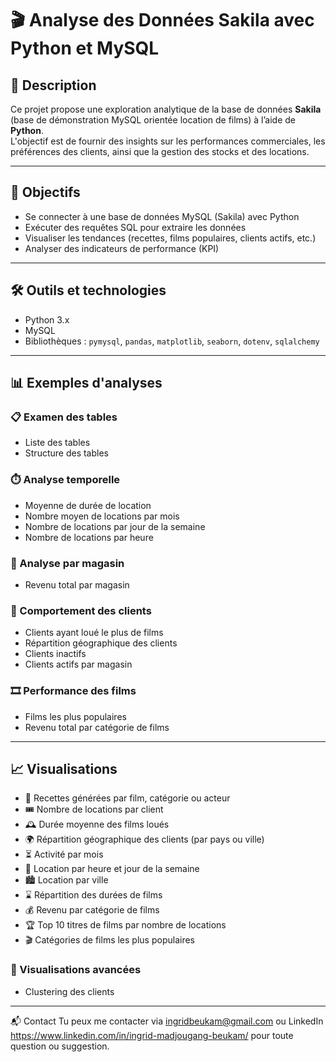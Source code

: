 # 🎬 Analyse des Données Sakila avec Python et MySQL

## 🧾 Description

Ce projet propose une exploration analytique de la base de données **Sakila** (base de démonstration MySQL orientée location de films) à l’aide de **Python**.  
L'objectif est de fournir des insights sur les performances commerciales, les préférences des clients, ainsi que la gestion des stocks et des locations.

---

## 🎯 Objectifs

- Se connecter à une base de données MySQL (Sakila) avec Python  
- Exécuter des requêtes SQL pour extraire les données  
- Visualiser les tendances (recettes, films populaires, clients actifs, etc.)  
- Analyser des indicateurs de performance (KPI)

---

## 🛠️ Outils et technologies

- Python 3.x  
- MySQL  
- Bibliothèques : `pymysql`, `pandas`, `matplotlib`, `seaborn`, `dotenv`, `sqlalchemy`

---

## 📊 Exemples d'analyses

### 📋 Examen des tables
- Liste des tables  
- Structure des tables  

### ⏱️ Analyse temporelle
- Moyenne de durée de location  
- Nombre moyen de locations par mois  
- Nombre de locations par jour de la semaine  
- Nombre de locations par heure  

### 🏬 Analyse par magasin
- Revenu total par magasin  

### 👥 Comportement des clients
- Clients ayant loué le plus de films  
- Répartition géographique des clients  
- Clients inactifs  
- Clients actifs par magasin  

### 🎞️ Performance des films
- Films les plus populaires  
- Revenu total par catégorie de films  

---

## 📈 Visualisations

- 🧾 Recettes générées par film, catégorie ou acteur  
- 🎟️ Nombre de locations par client  
- 🕰️ Durée moyenne des films loués  
- 🌍 Répartition géographique des clients (par pays ou ville)  
- ⏳ Activité par mois  
- 📅 Location par heure et jour de la semaine  
- 🏙️ Location par ville  
- ⌛ Répartition des durées de films  
- 💰 Revenu par catégorie de films  
- 🏆 Top 10 titres de films par nombre de locations  
- 🎬 Catégories de films les plus populaires  

### 🧠 Visualisations avancées

- Clustering des clients

---

📬 Contact
Tu peux me contacter via ingridbeukam@gmail.com ou LinkedIn https://www.linkedin.com/in/ingrid-madjougang-beukam/ pour toute question ou suggestion.
